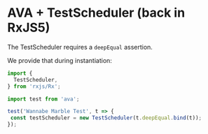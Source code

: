 # AVA + TestScheduler (back in RxJS5)

The TestScheduler requires a `deepEqual` assertion.

We provide that during instantiation:
```javascript
import {
  TestScheduler,
} from 'rxjs/Rx';

import test from 'ava';

test('Wannabe Marble Test', t => {
 const testScheduler = new TestScheduler(t.deepEqual.bind(t));
});
```
